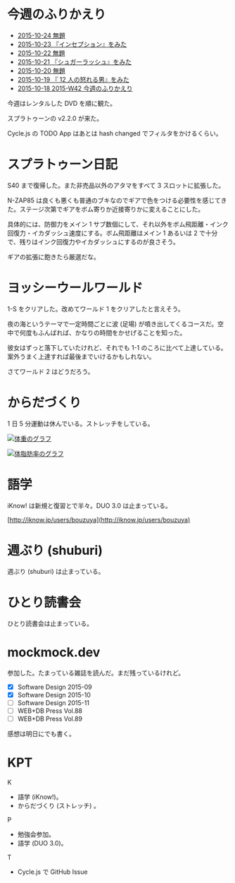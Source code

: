 # 今週のふりかえり

- [2015-10-24 無題][2015-10-24]
- [2015-10-23 『インセプション』をみた][2015-10-23]
- [2015-10-22 無題][2015-10-22]
- [2015-10-21 『シュガーラッシュ』をみた][2015-10-21]
- [2015-10-20 無題][2015-10-20]
- [2015-10-19 『 12 人の怒れる男』をみた][2015-10-19]
- [2015-10-18 2015-W42 今週のふりかえり][2015-10-18]

今週はレンタルした DVD を順に観た。

スプラトゥーンの v2.2.0 が来た。

Cycle.js の TODO App はあとは hash changed でフィルタをかけるくらい。

# スプラトゥーン日記

S40 まで復帰した。また非売品以外のアタマをすべて 3 スロットに拡張した。

N-ZAP85 は良くも悪くも普通のブキなのでギアで色をつける必要性を感じてきた。ステージ次第でギアをボム寄りか近接寄りかに変えることにした。

具体的には、防御力をメイン 1 サブ数個にして、それ以外をボム飛距離・インク回復力・イカダッシュ速度にする。ボム飛距離はメイン 1 あるいは 2 で十分で、残りはインク回復力やイカダッシュにするのが良さそう。

ギアの拡張に飽きたら厳選だな。

# ヨッシーウールワールド

1-S をクリアした。改めてワールド 1 をクリアしたと言えそう。

夜の海というテーマで一定時間ごとに波 (足場) が噴き出してくるコースだ。空中で何度もふんばれば、かなりの時間をかせげることを知った。

彼女はずっと落下していたけれど、それでも 1-1 のころに比べて上達している。案外うまく上達すれば最後までいけるかもしれない。

さてワールド 2 はどうだろう。

# からだづくり

1 日 5 分運動は休んでいる。ストレッチをしている。

[![体重のグラフ][graph-weight-img]][graph-weight-url]

[![体脂肪率のグラフ][graph-percent-img]][graph-percent-url]

# 語学

iKnow! は新規と復習とで半々。DUO 3.0 は止まっている。

[http://iknow.jp/users/bouzuya](http://iknow.jp/users/bouzuya)

# 週ぶり (shuburi)

週ぶり (shuburi) は止まっている。

# ひとり読書会

ひとり読書会は止まっている。

# mockmock.dev

参加した。たまっている雑誌を読んだ。まだ残っているけれど。

- [x] Software Design 2015-09
- [x] Software Design 2015-10
- [ ] Software Design 2015-11
- [ ] WEB+DB Press Vol.88
- [ ] WEB+DB Press Vol.89

感想は明日にでも書く。

# KPT

K

- 語学 (iKnow!)。
- からだづくり (ストレッチ) 。

P

- 勉強会参加。
- 語学 (DUO 3.0)。

T

- Cycle.js で GitHub Issue

[graph-percent-img]: http://graph.hatena.ne.jp/bouzuya/graph?graphname=percent&startdate=2015-01-01&enddate=2015-10-25
[graph-percent-url]: http://graph.hatena.ne.jp/bouzuya/percent/?startdate=2015-01-01&enddate=2015-10-25
[graph-weight-img]: http://graph.hatena.ne.jp/bouzuya/graph?graphname=weight&startdate=2015-01-01&enddate=2015-10-25
[graph-weight-url]: http://graph.hatena.ne.jp/bouzuya/weight/?startdate=2015-01-01&enddate=2015-10-25
[2015-10-18]: http://blog.bouzuya.net/2015/10/18/
[2015-10-19]: http://blog.bouzuya.net/2015/10/19/
[2015-10-20]: http://blog.bouzuya.net/2015/10/20/
[2015-10-21]: http://blog.bouzuya.net/2015/10/21/
[2015-10-22]: http://blog.bouzuya.net/2015/10/22/
[2015-10-23]: http://blog.bouzuya.net/2015/10/23/
[2015-10-24]: http://blog.bouzuya.net/2015/10/24/

